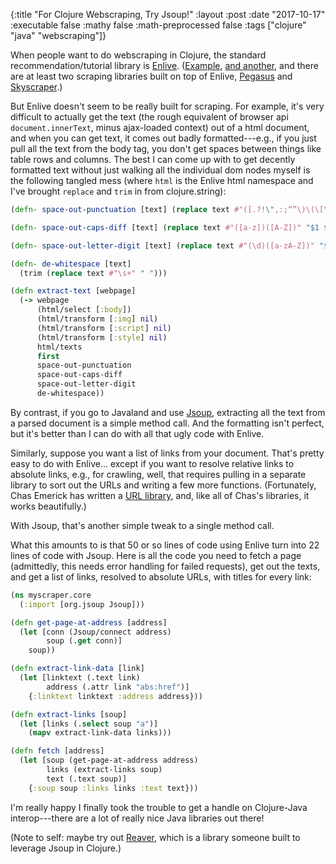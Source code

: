 {:title "For Clojure Webscraping, Try Jsoup!"
 :layout :post
 :date "2017-10-17"
 :executable false
 :mathy false
 :math-preprocessed false
 :tags  ["clojure" "java" "webscraping"]}
 
When people want to do webscraping in Clojure, the standard recommendation/tutorial library is [Enlive](https://github.com/cgrand/enlive). ([Example](http://masnun.com/2016/03/20/web-scraping-with-clojure.html), [and another](http://ericsomdahl.github.io/posts/2015-03-07-gevents1.html), and there are at least two scraping libraries built on top of Enlive, [Pegasus](http://blog.shriphani.com/2016/01/25/pegasus-a-modular-durable-web-crawler-for-clojure/) and [Skyscraper](https://github.com/nathell/skyscraper).) 

But Enlive doesn't seem to be really built for scraping. For example, it's very difficult to actually get the text (the rough equivalent of browser api `document.innerText`, minus ajax-loaded context) out of a html document, and when you can get text, it comes out badly formatted---e.g., if you just pull all the text from the body tag, you don't get spaces between things like table rows and columns.  The best I can come up with to get decently formatted text without just walking all the individual dom nodes myself is the following tangled mess (where `html` is the Enlive html namespace and I've brought `replace` and `trim` in from clojure.string):

```clojure
(defn- space-out-punctuation [text] (replace text #"([.?!\",:;“”\)\(\[\]\{\}])" "$1 "))

(defn- space-out-caps-diff [text] (replace text #"([a-z])([A-Z])" "$1 $2"))

(defn- space-out-letter-digit [text] (replace text #"(\d)([a-zA-Z])" "$1 $2"))

(defn- de-whitespace [text]
  (trim (replace text #"\s+" " ")))

(defn extract-text [webpage]
  (-> webpage
      (html/select [:body])
      (html/transform [:img] nil)
      (html/transform [:script] nil)
      (html/transform [:style] nil)
      html/texts
      first
      space-out-punctuation
      space-out-caps-diff
      space-out-letter-digit
      de-whitespace))
```

By contrast, if you go to Javaland and use [Jsoup](https://jsoup.org/), extracting all the text from a parsed document is a simple method call. And the formatting isn't perfect, but it's better than I can do with all that ugly code with Enlive.

Similarly, suppose you want a list of links from your document.  That's pretty easy to do with Enlive... except if you want to resolve relative links to absolute links, e.g., for crawling, well, that requires pulling in a separate library to sort out the URLs and writing a few more functions.  (Fortunately, Chas Emerick has written a [URL library](https://github.com/cemerick/url), and, like all of Chas's libraries, it works beautifully.)

With Jsoup, that's another simple tweak to a single method call.

What this amounts to is that 50 or so lines of code using Enlive turn into 22 lines of code with Jsoup.  Here is all the code you need to fetch a page (admittedly, this needs error handling for failed requests), get out the texts, and get a list of links, resolved to absolute URLs, with titles for every link: 

```clojure
(ns myscraper.core
  (:import [org.jsoup Jsoup]))

(defn get-page-at-address [address]
  (let [conn (Jsoup/connect address)
        soup (.get conn)]
    soup))

(defn extract-link-data [link]
  (let [linktext (.text link)
        address (.attr link "abs:href")]
    {:linktext linktext :address address}))

(defn extract-links [soup]
  (let [links (.select soup "a")]
    (mapv extract-link-data links)))

(defn fetch [address]
  (let [soup (get-page-at-address address)
        links (extract-links soup)
        text (.text soup)]
    {:soup soup :links links :text text}))
```

I'm really happy I finally took the trouble to get a handle on Clojure-Java interop---there are a lot of really nice Java libraries out there!  

(Note to self: maybe try out [Reaver](https://github.com/mischov/reaver), which is a library someone built to leverage Jsoup in Clojure.)
